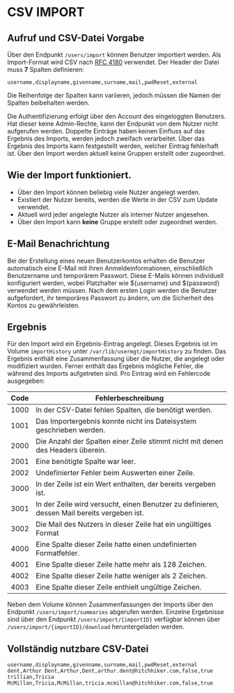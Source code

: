 # CSV IMPORT

## Aufruf und CSV-Datei Vorgabe

Über den Endpunkt `/users/import` können Benutzer importiert werden.
Als Import-Format wird CSV nach [RFC 4180](https://datatracker.ietf.org/doc/html/rfc4180) verwendet. Der Header der Datei muss
**7** Spalten definieren:

```csv
username,displayname,givenname,surname,mail,pwdReset,external
```
Die Reihenfolge der Spalten kann variieren, jedoch müssen die Namen der Spalten beibehalten werden. 

Die Authentifizierung erfolgt über den Account des eingeloggten Benutzers. Hat dieser keine Admin-Rechte, kann der 
Endpunkt von dem Nutzer nicht aufgerufen werden. Doppelte Einträge haben keinen Einfluss auf das Ergebnis des Imports, 
werden jedoch zweifach verarbeitet. Über das Ergebnis des Imports kann festgestellt werden, welcher Eintrag fehlerhaft ist. 
Über den Import werden aktuell keine Gruppen erstellt oder zugeordnet.

## Wie der Import funktioniert.

* Über den Import können beliebig viele Nutzer angelegt werden.
* Existiert der Nutzer bereits, werden die Werte in der CSV zum Update verwendet.
* Aktuell wird jeder angelegte Nutzer als interner Nutzer angesehen.
* Über den Import kann **keine** Gruppe erstellt oder zugeordnet werden.

## E-Mail Benachrichtung
Bei der Erstellung eines neuen Benutzerkontos erhalten die Benutzer automatisch eine 
E-Mail mit ihren Anmeldeinformationen, einschließlich Benutzername und temporärem Passwort. Diese E-Mails können 
individuell konfiguriert werden, wobei Platzhalter wie ${username} und ${password} verwendet werden müssen. 
Nach dem ersten Login werden die Benutzer aufgefordert, ihr temporäres Passwort zu ändern, um die Sicherheit 
des Kontos zu gewährleisten.

## Ergebnis

Für den Import wird ein Ergebnis-Eintrag angelegt. Dieses Ergebnis ist im Volume `importHistory` unter
`/var/lib/usermgt/importHistory` zu finden. Das Ergebnis enthält eine Zusammenfassung über die Nutzer, die angelegt 
oder modifiziert wurden. Ferner enthält das Ergebnis mögliche Fehler, die während des Imports aufgetreten sind. Pro 
Eintrag wird ein Fehlercode ausgegeben:

| Code | Fehlerbeschreibung                                                                          |
|------|---------------------------------------------------------------------------------------------|
| 1000 | In der CSV-Datei fehlen Spalten, die benötigt werden.                                       |
| 1001 | Das Importergebnis konnte nicht ins Dateisystem geschrieben werden.                         |
| 2000 | Die Anzahl der Spalten einer Zeile stimmt nicht mit denen des Headers überein.              |
| 2001 | Eine benötigte Spalte war leer.                                                             |
| 2002 | Undefinierter Fehler beim Auswerten einer Zeile.                                            |
| 3000 | In der Zeile ist ein Wert enthalten, der bereits vergeben ist.                              |
| 3001 | In der Zeile wird versucht, einen Benutzer zu definieren, dessen Mail bereits vergeben ist. |
| 3002 | Die Mail des Nutzers in dieser Zeile hat ein ungültiges Format                              |
| 4000 | Eine Spalte dieser Zeile hatte einen undefinierten Formatfehler.                            |
| 4001 | Eine Spalte dieser Zeile hatte mehr als 128 Zeichen.                                        |
| 4002 | Eine Spalte dieser Zeile hatte weniger als 2 Zeichen.                                       |
| 4003 | Eine Spalte dieser Zeile enthielt ungültige Zeichen.                                        |

Neben dem Volume können Zusammenfassungen der Imports über den Endpunkt `/users/import/summaries` abgerufen werden.
Einzelne Ergebnisse sind über den Endpunkt `/users/import/{importID}` verfügbar können über `/users/import/{importID}/download`
heruntergeladen werden.

## Vollständig nutzbare CSV-Datei
```csv
username,displayname,givenname,surname,mail,pwdReset,external
dent,Arthur Dent,Arthur,Dent,arthur.dent@hitchhiker.com,false,true
trillian,Tricia McMillan,Tricia,McMillan,tricia.mcmillan@hitchhiker.com,false,true
```
